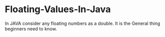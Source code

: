 # Floating-Values-In-Java
In JAVA consider any floating numbers as a double. It is the General thing beginners need to know.
